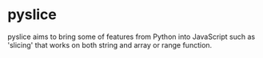 # pyslice

pyslice aims to bring some of features from Python into JavaScript such as 'slicing' that works on both string and array or range function.
